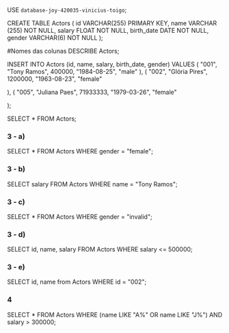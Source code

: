 USE `database-joy-420035-vinicius-toigo`;

CREATE TABLE Actors (
    id VARCHAR(255) PRIMARY KEY,
    name VARCHAR (255) NOT NULL,
    salary FLOAT NOT NULL,
    birth_date DATE NOT NULL,
    gender VARCHAR(6) NOT NULL
);

#Nomes das colunas
DESCRIBE Actors; 

INSERT INTO Actors (id, name, salary, birth_date, gender)
VALUES (
	"001",
    "Tony Ramos",
    400000,
    "1984-08-25",
    "male"
), (
	"002",
    "Glória Pires",
    1200000,
    "1963-08-23",
    "female"
    
), (
  "005", 
  "Juliana Paes",
  71933333,
  "1979-03-26", 
  "female"

);

SELECT * FROM Actors;

### 3 - a) 

SELECT * FROM Actors WHERE gender = "female";

### 3 - b) 

SELECT salary FROM Actors WHERE name = "Tony Ramos";

### 3 - c)

SELECT * FROM Actors WHERE gender = "invalid";

### 3 - d)

SELECT id, name, salary FROM Actors WHERE salary <= 500000;

### 3 - e)

SELECT id, name from Actors WHERE id = "002";

### 4 

SELECT * FROM Actors WHERE (name LIKE "A%" OR name LIKE "J%") AND salary > 300000;